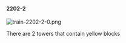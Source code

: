 #### 2202-2
![train-2202-2-0.png](https://github.com/lil-lab/nlvr/raw/master/nlvr/train/images/24/train-2202-2-0.png "train-2202-2-0.png")

There are 2 towers that contain yellow blocks